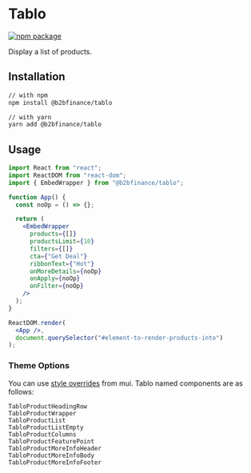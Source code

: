 # Tablo

[![npm package][npm-badge]][npm]

Display a list of products.

## Installation

```sh
// with npm
npm install @b2bfinance/tablo

// with yarn
yarn add @b2bfinance/tablo
```

## Usage

```jsx
import React from "react";
import ReactDOM from "react-dom";
import { EmbedWrapper } from "@b2bfinance/tablo";

function App() {
  const noOp = () => {};

  return (
    <EmbedWrapper
      products={[]}
      productsLimit={10}
      filters={[]}
      cta={"Get Deal"}
      ribbonText={"Hot"}
      onMoreDetails={noOp}
      onApply={noOp}
      onFilter={noOp}
    />
  );
}

ReactDOM.render(
  <App />,
  document.querySelector("#element-to-render-products-into")
);
```

### Theme Options

You can use [style overrides](https://mui.com/material-ui/customization/theme-components/#theme-style-overrides) from mui. Tablo named components are as follows:

```
TabloProductHeadingRow
TabloProductWrapper
TabloProductList
TabloProductListEmpty
TabloProductColumns
TabloProductFeaturePoint
TabloProductMoreInfoHeader
TabloProductMoreInfoBody
TabloProductMoreInfoFooter
```

[npm-badge]: https://img.shields.io/npm/v/@b2bfinance/tablo.png?style=flat-square
[npm]: https://www.npmjs.org/package/@b2bfinance/tablo
